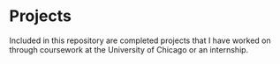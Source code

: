 # Projects

Included in this repository are completed projects that I have worked on through coursework at the University of Chicago or an internship. 
